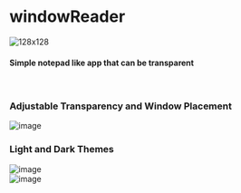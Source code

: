 # windowReader
![128x128](https://user-images.githubusercontent.com/58784686/144716005-a1c758f8-813c-4784-a333-ccde129693f5.png)

#### Simple notepad like app that can be transparent
<br>

### Adjustable Transparency and Window Placement
![image](https://user-images.githubusercontent.com/58784686/144715949-2930226d-a475-4ff3-b607-be09e6a0722f.png)

### Light and Dark Themes
![image](https://user-images.githubusercontent.com/58784686/144715954-f8e3a6a5-1ccb-4c8d-aa44-e23194ef93a8.png)
<br>
![image](https://user-images.githubusercontent.com/58784686/144715955-2fa3e737-2f04-415c-9874-4614c8000f4f.png)
